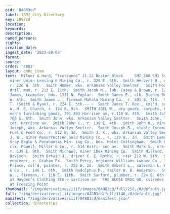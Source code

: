 ```yaml
---
pid: '04883cd'
label: 1897 City Directory
key: 1897cd
location: 
keywords: 
description: 
named_persons: 
rights: 
creation_date: 
ingest_date: '2023-08-09'
format: 
source: 
order: '4883'
layout: cmhc_item
text: 'Milner & Hurd, “txstzance” 21-22 Boston Block     SMI 260 SMI Smith Goldwin,
  miner Union Leasing & Mining Co., r. 328 E. 5th.  Smith Herbert B., car trimmer,
  r. 226 W. 5th.  Smith Homer, wks. Arkansas Valley Smelter.  Smith Horatio W., diamond
  drill man, r. 213 E. 11th.  Smith Jacob M., lab. Casey & Brown, r. 121 W. Elm.  Smith
  James, teamster, bds. 1311 N. Poplar.  Smith James E., clk. Richey Bros., r. 222
  W. 5th.  Smith James L., fireman Mahala Mining Co., r. 501 E. 7th.  Smith James
  T. (Smith & Ryan), r. 224 E. 5th.-- ~  Smith James T. Rev., col’d, pastor St. Luke’s
  A. M. E, Church, r. 124 E. 9th.  SMITH JOEL W., dry goods, carpets, hats, caps and
  men’s furnishing goods, 301-303 Harrison av, r.118 W. 4th.  Smith John, miner, r.
  706 E. 6th.  Smith John, wks. Arkansas Valley Smelter.  Smith John, lab, r. Front
  cor. Harrison av.  Smith John C., r. 138 E. 4th.  Smith John H., miner, r. 136 Plum.  Smith
  Joseph, wks. Arkansas Valley Smelter.  Smith Joseph B., stable foreman John Harvey
  Fuel & Feed Co., r. 512 W. 3d.  Smith J. K., wks. Arkansas Valley Smelter.  Smith
  J. W., miner Resurrection Gold Mining Co., r. 123 W.. 2d.  Smith Lemuel E., engineer
  Gray Eagle & Pocahontas Min- ing Co., bds. Hotel Cottingham.  Smith Leonard M.,
  clk. Powell, Miller & Co., r. 514 Harri- son av.  Smith Mark S., ore shipper’s agt,
  r. 139 E. 9th.  Smith Michael, miner Ibex Mining Co.  Smith Millard, lab. R. J.
  Davison.  Smith Ortwin J., driver C. E. Rothe, r. rear 212 W. 5th.  Smith Patrick,
  engineer, r. Graham Pk.  Smith Percy, engineer Williams Lumber Co., 301 E. 6th.  Smith
  Prince, col’d, painter, r. 225 W. 2d.  Smith Robert L., salesman L. W. Sweitzer
  & Co., r. 146 1. 6th.  Smith Rodolphus M., tailor W. B. Anderson.  Smith Samuel
  W.., fireman, r. 116 E. 11th.  Smith Sanford, plumber, r. 224 E. 6th.  Knox Hats
  at Hayden’s Clothing Store sarzison av.  THE BLOSE DRUG GO, ssirenes. Soda Water
  at Freezing Point       '
thumbnail: "/img/derivatives/iiif/images/04883cd/full/250,/0/default.jpg"
full: "/img/derivatives/iiif/images/04883cd/full/1140,/0/default.jpg"
manifest: "/img/derivatives/iiif/04883cd/manifest.json"
collection: directories
---
```

